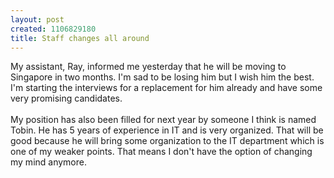 ```yaml
--- 
layout: post
created: 1106829180
title: Staff changes all around
---
```

My assistant, Ray, informed me yesterday that he will be moving to Singapore in two months.  I'm sad to be losing him but I wish him the best.  I'm starting the interviews for a replacement for him already and have some very promising candidates.
<br />
<br />My position has also been filled for next year by someone I think is named Tobin.  He has 5 years of experience in IT and is very organized.  That will be good because he will bring some organization to the IT department which is one of my weaker points.  That means I don't have the option of changing my mind anymore.
